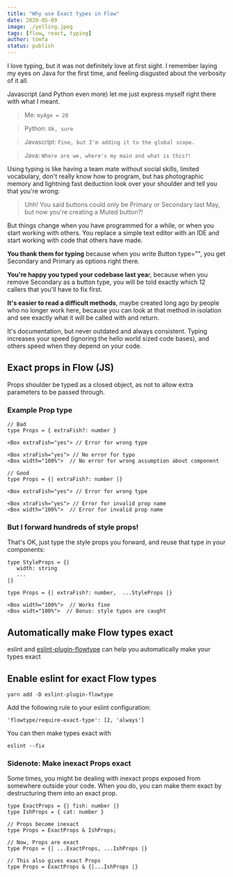 ```yaml
---
title: "Why use Exact types in Flow"
date: 2020-05-09
image: ./yelling.jpeg
tags: [flow, react, typing]
author: tomfa
status: publish
---
```


I love typing, but it was not definitely love at first sight. I remember laying my eyes on Java for the first time, and feeling disgusted about the verbosity of it all. 

Javascript (and Python even more) let me just express myself right there with what I meant. 

> Me: `myAge = 20` 

> Python: `Ok, sure` 

> Javascript: `Fine, but I'm adding it to the global scope.`
 
> Java: `Where are we, where's my main and what is this?!`

Using typing is like having a team mate without social skills, 
limited vocabulary, don't really know how to program, 
but has photographic memory and lightning fast deduction look over your shoulder
and tell you that you're wrong: 
 
> Uhh! You said buttons could only be Primary or Secondary last May, but now you're creating a Muted button?!
 
But things change when you have programmed for a while, or when you start working 
with others. You replace a simple text editor with an IDE and start working with
 code that others have made. 
 
 **You thank them for typing** because when you write Button type="", you get Secondary and Primary as options right there. 
 
 **You're happy you typed your codebase last yea**r, because when you remove Secondary as a button type, you will be told exactly which 12 callers that you'll have to fix first. 
 
 **It's easier to read a difficult methods**, maybe created long ago by people who no longer work here, because you can look at that method in isolation and see exactly what it will be called with and return. 
 
 It's documentation, but never outdated and always consistent. Typing increases your speed (ignoring the hello world sized code bases), and others speed when they depend on your code.

Exact props in Flow (JS)
------------------------

Props shoulder be typed as a closed object, as not to allow extra parameters to be passed through.

### Example Prop type

```flow
// Bad
type Props = { extraFish?: number }

<Box extraFish="yes"> // Error for wrong type

<Box xtraFish="yes"> // No error for typo
<Box width="100%">  // No error for wrong assumption about component 
```

```flow
// Good
type Props = {| extraFish?: number |}

<Box extraFish="yes"> // Error for wrong type

<Box xtraFish="yes"> // Error for invalid prop name
<Box width="100%">  // Error for invalid prop name 
```

### But I forward hundreds of style props!

That's OK, just type the style props you forward, and reuse that type in your components:

```flow
type StyleProps = {|
   width: string
   ...
|}

type Props = {| extraFish?: number,  ...StyleProps |}

<Box width="100%">  // Works fine
<Box widt="100%">  // Bonus: style typos are caught 
```

Automatically make Flow types exact
-----------------------------------

eslint and [eslint-plugin-flowtype](https://github.com/gajus/eslint-plugin-flowtype) can help you automatically make your types exact

Enable eslint for exact Flow types
----------------------------------

```
yarn add -D eslint-plugin-flowtype 
```

Add the following rule to your eslint configuration:

```
'flowtype/require-exact-type': [2, 'always']
```

You can then make types exact with

```
eslint --fix
```

### Sidenote: Make inexact Props exact

Some times, you might be dealing with inexact props exposed from somewhere outside your code. When you do, you can make them exact by destructuring them into an exact prop.

```flow
type ExactProps = {| fish: number |}
type IshProps = { cat: number }

// Props become inexact
type Props = ExactProps & IshProps;

// Now, Props are exact
type Props = {| ...ExactProps, ...IshProps |}

// This also gives exact Props
type Props = ExactProps & {|...IshProps |} 
```
